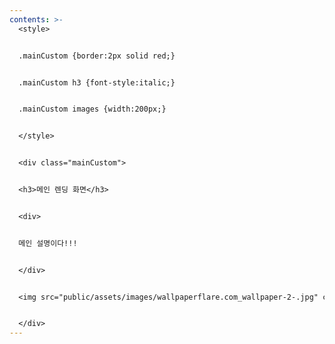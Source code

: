 ```yaml
---
contents: >-
  <style>


  .mainCustom {border:2px solid red;}


  .mainCustom h3 {font-style:italic;}


  .mainCustom images {width:200px;}


  </style>


  <div class="mainCustom">


  <h3>메인 렌딩 화면</h3>


  <div>


  메인 설명이다!!!


  </div>


  <img src="public/assets/images/wallpaperflare.com_wallpaper-2-.jpg" class="images">


  </div>
---
```


